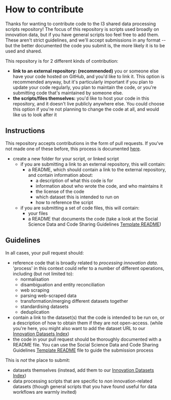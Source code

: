 # How to contribute

Thanks for wanting to contribute code to the I3 shared data processing scripts repository! The focus of this repository is scripts used broadly on innovation data, but if you have general scripts too feel free to add them. These aren't strict guidelines, and we'll accept submissions in any format -- but the better documented the code you submit is, the more likely it is to be used and shared.

This repository is for 2 different kinds of contribution:

* **link to an external repository: (recommended)** you or someone else have your code hosted on GitHub, and you'd like to link it. This option is recommended anyway, but it's particularly important if you plan to update your code regularly, you plan to maintain the code, or you're submitting code that's maintained by someone else.
* **the scripts/files themselves:** you'd like to host your code in this repository, and it doesn't live publicly anywhere else. You could choose this option if you're not planning to change the code at all, and would like us to look after it

## Instructions

This repository accepts contributions in the form of pull requests. If you've not made one of these before, this process is documented [here](https://docs.github.com/en/github/collaborating-with-issues-and-pull-requests/creating-a-pull-request).

* create a new folder for your script, or linked script
	* if you are submitting a link to an external repository, this will contain:
		* a README, which should contain a link to the external repository, and contain information about:
			* a description of what this code is for
			* information about who wrote the code, and who maintains it
			* the license of the code
			* which dataset this is intended to run on
			* how to reference the script
	* if you are submitting a set of code files, this will contain:
		* your files
		* a README that documents the code (take a look at the Social Science Data and Code Sharing Guidelines [Template README](https://github.com/social-science-data-editors/template_README/blob/releases/README.md))

## Guidelines

In all cases, your pull request should:
* reference code that is broadly related to *processing innovation data*. 'process' in this context could refer to a number of different operations, including (but not limited to):
	* normalisation
	* disambiguation and entity reconciliation
	* web scraping
	* parsing web-scraped data
	* transformation/merging different datasets together
	* standardising datasets
	* deduplication
* contain a link to the dataset(s) that the code is intended to be run on, or a description of how to obtain them if they are not open-access. (while you're here, you might also want to add the dataset URL to our [Innovation Datasets Index](https://docs.google.com/spreadsheets/d/1bdyhGrj0oNz-_qW3Rv2GNGqhZZ73rgj-DYWePLA_1Ms/edit#gid=1389884911))
* the code in your pull request should be thoroughly documented with a README file. You can use the Social Science Data and Code Sharing Guidelines [Template README](https://github.com/social-science-data-editors/template_README/blob/releases/README.md) file to guide the submission process

This is *not* the place to submit:
* datasets themselves (instead, add them to our [Innovation Datasets Index](https://docs.google.com/spreadsheets/d/1bdyhGrj0oNz-_qW3Rv2GNGqhZZ73rgj-DYWePLA_1Ms/edit#gid=1389884911))
* data processing scripts that are specific to *non* innovation-related datasets (though general scripts that you have found useful for data workflows are warmly invited)
